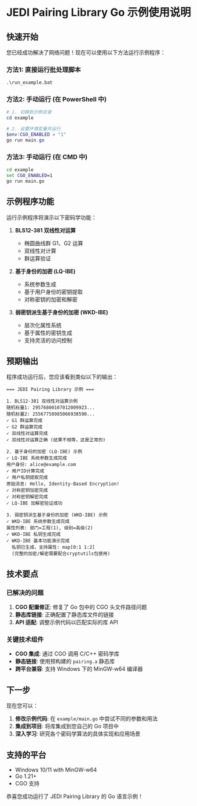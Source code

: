 # JEDI Pairing Library Go 示例使用说明

## 快速开始

您已经成功解决了网络问题！现在可以使用以下方法运行示例程序：

### 方法1: 直接运行批处理脚本

```cmd
.\run_example.bat
```

### 方法2: 手动运行 (在 PowerShell 中)

```powershell
# 1. 切换到示例目录
cd example

# 2. 设置环境变量并运行
$env:CGO_ENABLED = "1"
go run main.go
```

### 方法3: 手动运行 (在 CMD 中)

```cmd
cd example
set CGO_ENABLED=1
go run main.go
```

## 示例程序功能

运行示例程序将演示以下密码学功能：

1. **BLS12-381 双线性对运算**
   - 椭圆曲线群 G1、G2 运算
   - 双线性对计算
   - 群运算验证

2. **基于身份的加密 (LQ-IBE)**
   - 系统参数生成
   - 基于用户身份的密钥提取
   - 对称密钥的加密和解密

3. **弱密钥派生基于身份的加密 (WKD-IBE)**
   - 层次化属性系统
   - 基于属性的密钥生成
   - 支持灵活的访问控制

## 预期输出

程序成功运行后，您应该看到类似以下的输出：

```
=== JEDI Pairing Library 示例 ===

1. BLS12-381 双线性对运算示例
随机标量1: 29576800107012009923...
随机标量2: 25567758985066938590...
✓ G1 群运算完成
✓ G2 群运算完成
✓ 双线性对运算完成
✓ 双线性对运算正确 (结果不相等，这是正常的)

2. 基于身份的加密 (LQ-IBE) 示例
✓ LQ-IBE 系统参数生成完成
用户身份: alice@example.com
✓ 用户ID计算完成
✓ 用户私钥提取完成
原始消息: Hello, Identity-Based Encryption!
✓ 对称密钥加密完成
✓ 对称密钥解密完成
✓ LQ-IBE 加解密验证成功

3. 弱密钥派生基于身份的加密 (WKD-IBE) 示例
✓ WKD-IBE 系统参数生成完成
属性列表: 部门=工程(1), 级别=高级(2)
✓ WKD-IBE 私钥生成完成
✓ WKD-IBE 基本功能演示完成
  私钥已生成，支持属性: map[0:1 1:2]
  (完整的加密/解密需要配合cryptutils包使用)
```

## 技术要点

### 已解决的问题

1. **CGO 配置修正**: 修复了 Go 包中的 CGO 头文件路径问题
2. **静态库链接**: 正确配置了静态库文件的链接
3. **API 适配**: 调整示例代码以匹配实际的库 API

### 关键技术组件

- **CGO 集成**: 通过 CGO 调用 C/C++ 密码学库
- **静态链接**: 使用预构建的 `pairing.a` 静态库
- **跨平台兼容**: 支持 Windows 下的 MinGW-w64 编译器

## 下一步

现在您可以：

1. **修改示例代码**: 在 `example/main.go` 中尝试不同的参数和用法
2. **集成到项目**: 将库集成到您自己的 Go 项目中
3. **深入学习**: 研究各个密码学算法的具体实现和应用场景

## 支持的平台

- Windows 10/11 with MinGW-w64
- Go 1.21+
- CGO 支持

恭喜您成功运行了 JEDI Pairing Library 的 Go 语言示例！
